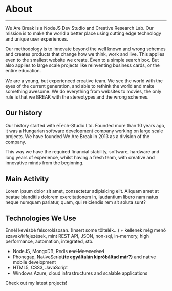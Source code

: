 # About

<hr>

We Are Break is a NodeJS Dev Studio and Creative Research Lab. Our mission is to make the world a better place using cutting edge technology and unique user experiences.

Our methodology is to innovate beyond the well known and wrong schemes and creates products that change how we think, work and live. This applies even to the smallest website we create. Even to a simple search box. But also applies to large scale projects like reinventing business cards, or the entire education.

We are a young, but experienced creative team. We see the world with the eyes of the current generation, and able to rethink the world and make something awesome. We do everything from websites to movies, the only rule is that we BREAK with the stereotypes and the wrong schemes.

## Our history

Our history started with eTech-Studio Ltd. Founded more than 10 years ago, it was a Hungarian software development company working on large scale projects. We have founded We Are Break in 2013 as a division of the company.

This way we have the required financial stability, software, hardware and long years of experience, whilst having a fresh team, with creative and innovative minds from the beginning.

## Main Activity

Lorem ipsum dolor sit amet, consectetur adipisicing elit. Aliquam amet at beatae blanditiis dolorem exercitationem in, laudantium libero nam natus neque numquam pariatur, quam, qui reiciendis rem sit soluta sunt?

## Technologies We Use

Ennél kevésbé felsorolásosan. (Insert some töltelék...) + kellenek még menő szavak/kifejezések, mint REST API, JSON, non-sql, in-memory, high performance, automation, integrated, stb.


* NodeJS, MongoDB, Redis <strike>and Memcached</strike>
* Phonegap, <strike>NativeScript</strike><strong>(te egyáltalán kipróbáltad már?)</strong> and native mobile development
* HTML5, CSS3, JavaScript
* Windows Azure, cloud infrastructures and scalable applications

<nav-link to="/projects">Check out my latest projects!</nav-link>
